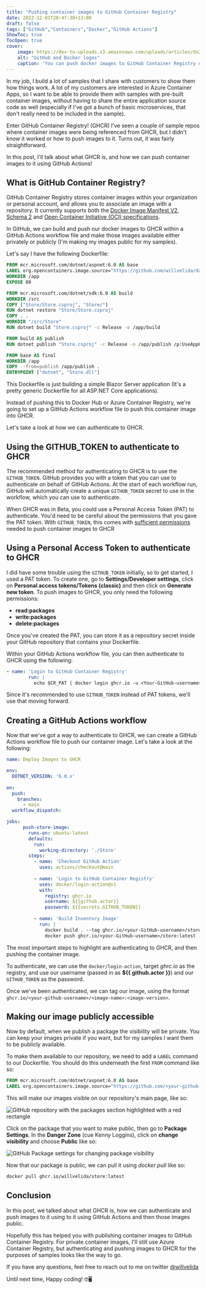 ```yaml
---
title: "Pushing container images to GitHub Container Registry"
date: 2022-12-01T20:47:30+13:00
draft: false
tags: ["GitHub","Containers","Docker","GitHub Actions"]
ShowToc: true
TocOpen: true
cover:
    image: https://dev-to-uploads.s3.amazonaws.com/uploads/articles/dx2m0srq1t6q6g7iugx0.png
    alt: "GitHub and Docker logos"
    caption: 'You can push docker images to GitHub Container Registry using GitHub Actions'
---
```


In my job, I build a lot of samples that I share with customers to show them how things work. A lot of my customers are interested in Azure Container Apps, so I want to be able to provide them with samples with pre-built container images, without having to share the entire application source code as well (especially if I've got a bunch of basic microservices, that don't really need to be included in the sample).

Enter GitHub Container Registry! (GHCR) I've seen a couple of sample repos where container images were being referenced from GHCR, but I didn't know it worked or how to push images to it. Turns out, it was fairly straightforward.

In this post, I'll talk about what GHCR is, and how we can push container images to it using GitHub Actions!

## What is GitHub Container Registry?

GitHub Container Registry stores container images within your organization or personal account, and allows you to associate an image with a repository. It currently supports both the [Docker Image Manifest V2, Schema 2](https://docs.docker.com/registry/spec/manifest-v2-2/) and [Open Container Initiative (OCI) specifications](https://github.com/opencontainers/image-spec).

In GitHub, we can build and push our docker images to GHCR within a GitHub Actions workflow file and make those images available either privately or publicly (I'm making my images public for my samples).

Let's say I have the following Dockerfile:

```dockerfile
FROM mcr.microsoft.com/dotnet/aspnet:6.0 AS base
LABEL org.opencontainers.image.source="https://github.com/willvelida/dapr-store-app"
WORKDIR /app
EXPOSE 80

FROM mcr.microsoft.com/dotnet/sdk:6.0 AS build
WORKDIR /src
COPY ["Store/Store.csproj", "Store/"]
RUN dotnet restore "Store/Store.csproj"
COPY . .
WORKDIR "/src/Store"
RUN dotnet build "Store.csproj" -c Release -o /app/build

FROM build AS publish
RUN dotnet publish "Store.csproj" -c Release -o /app/publish /p:UseAppHost=false

FROM base AS final
WORKDIR /app
COPY --from=publish /app/publish .
ENTRYPOINT ["dotnet", "Store.dll"]
```

This Dockerfile is just building a simple Blazor Server application (It's a pretty generic Dockerfile for all ASP.NET Core applications).

Instead of pushing this to Docker Hub or Azure Container Registry, we're going to set up a GitHub Actions workflow file to push this container image into GHCR.

Let's take a look at how we can authenticate to GHCR.

## Using the GITHUB_TOKEN to authenticate to GHCR

The recommended method for authenticating to GHCR is to use the ```GITHUB_TOKEN```. GitHub provides you with a token that you can use to authenticate on behalf of GitHub Actions. At the start of each workflow run, GitHub will automatically create a unique ```GITHUB_TOKEN``` secret to use in the workflow, which you can use to authenticate.

When GHCR was in Beta, you could use a Personal Access Token (PAT) to authenticate. You'd need to be careful about the permissions that you gave the PAT token. With ```GITHUB_TOKEN```, this comes with [sufficient permissions](https://docs.github.com/en/actions/security-guides/automatic-token-authentication#permissions-for-the-github_token) needed to push container images to GHCR

## Using a Personal Access Token to authenticate to GHCR

I did have some trouble using the ```GITHUB_TOKEN``` initially, so to get started, I used a PAT token. To create one, go to **Settings/Developer settings**, click on **Personal access tokens/Tokens (classic)** and then click on **Generate new token**. To push images to GHCR, you only need the following permissions:

- **read:packages**
- **write:packages**
- **delete:packages**

Once you've created the PAT, you can store it as a repository secret inside your GitHub repository that contains your Dockerfile.

Within your GitHub Actions workflow file, you can then authenticate to GHCR using the following:

```yml
- name: 'Login to GitHub Container Registry'
        run: |
          echo $CR_PAT | docker login ghcr.io -u <Your-GitHub-username> --password-stdin
```

Since it's recommended to use ```GITHUB_TOKEN``` instead of PAT tokens, we'll use that moving forward.

## Creating a GitHub Actions workflow

Now that we've got a way to authenticate to GHCR, we can create a GitHub Actions workflow file to push our container image. Let's take a look at the following:

```yml
name: Deploy Images to GHCR

env:
  DOTNET_VERSION: '6.0.x'
  
on:
  push:
    branches:
      - main
  workflow_dispatch:

jobs:
      push-store-image:
        runs-on: ubuntu-latest
        defaults:
          run:
            working-directory: './Store'
        steps:
          - name: 'Checkout GitHub Action'
            uses: actions/checkout@main
            
          - name: 'Login to GitHub Container Registry'
            uses: docker/login-action@v1
            with:
              registry: ghcr.io
              username: ${{github.actor}}
              password: ${{secrets.GITHUB_TOKEN}}
              
          - name: 'Build Inventory Image'
            run: |
              docker build . --tag ghcr.io/<your-GitHub-username>/store:latest
              docker push ghcr.io/<your-GitHub-username>/store:latest
```

The most important steps to highlight are authenticating to GHCR, and then pushing the container image.

To authenticate, we can use the ```docker/login-action```, target *ghrc.io* as the registry, and use our username (passed in as **${{ github.actor }}**) and our ```GITHUB_TOKEN``` as the password.

Once we've been authenticated, we can tag our image, using the format ```ghcr.io/<your-github-username>/<image-name>:<image-version>```.

## Making our image publicly accessible

Now by default, when we publish a package the visibility will be private. You can keep your images private if you want, but for my samples I want them to be publicly available.

To make them available to our repository, we need to add a ```LABEL``` command to our Dockerfile. You should do this underneath the first ```FROM``` command like so:

```dockerfile
FROM mcr.microsoft.com/dotnet/aspnet:6.0 AS base
LABEL org.opencontainers.image.source="https://github.com/<your-github-username>/<your-repo-name>"
```

This will make our images visible on our repository's main page, like so:

![GitHub repository with the packages section highlighted with a red rectangle](https://dev-to-uploads.s3.amazonaws.com/uploads/articles/f7kgcolh0al8gdtqg9uq.png)

Click on the package that you want to make public, then go to **Package Settings**. In the **Danger Zone** (cue Kenny Loggins), click on **change visibility** and choose **Public** like so:

![GitHub Package settings for changing package visibility](https://dev-to-uploads.s3.amazonaws.com/uploads/articles/429kchs4c4a50wj4c3h3.png)

Now that our package is public, we can pull it using *docker pull* like so:

```bash
docker pull ghcr.io/willvelida/store:latest
```

## Conclusion

In this post, we talked about what GHCR is, how we can authenticate and push images to it using to it using GitHub Actions and then those images public.

Hopefully this has helped you with publishing container images to GitHub Container Registry. For private container images, I'll still use Azure Container Registry, but authenticating and pushing images to GHCR for the purposes of samples looks like the way to go.

If you have any questions, feel free to reach out to me on twitter [@willvelida](https://twitter.com/willvelida)

Until next time, Happy coding! 🤓🖥️
